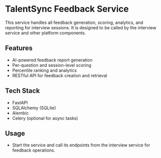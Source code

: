 # TalentSync Feedback Service

This service handles all feedback generation, scoring, analytics, and reporting for interview sessions. It is designed to be called by the interview service and other platform components.

## Features
- AI-powered feedback report generation
- Per-question and session-level scoring
- Percentile ranking and analytics
- RESTful API for feedback creation and retrieval

## Tech Stack
- FastAPI
- SQLAlchemy (SQLite)
- Alembic
- Celery (optional for async tasks)

## Usage
- Start the service and call its endpoints from the interview service for feedback operations.
